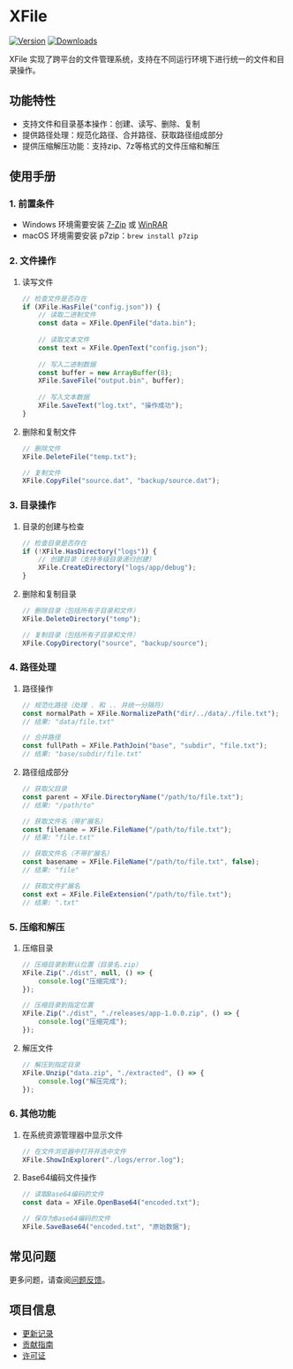 # XFile

[![Version](https://img.shields.io/npm/v/org.eframework.uni.util)](https://www.npmjs.com/package/org.eframework.uni.util)
[![Downloads](https://img.shields.io/npm/dm/org.eframework.uni.util)](https://www.npmjs.com/package/org.eframework.uni.util)

XFile 实现了跨平台的文件管理系统，支持在不同运行环境下进行统一的文件和目录操作。

## 功能特性

- 支持文件和目录基本操作：创建、读写、删除、复制
- 提供路径处理：规范化路径、合并路径、获取路径组成部分
- 提供压缩解压功能：支持zip、7z等格式的文件压缩和解压

## 使用手册

### 1. 前置条件

- Windows 环境需要安装 [7-Zip](https://www.7-zip.org/) 或 [WinRAR](https://www.win-rar.com/)
- macOS 环境需要安装 p7zip：`brew install p7zip`

### 2. 文件操作

1. 读写文件

    ```typescript
    // 检查文件是否存在
    if (XFile.HasFile("config.json")) {
        // 读取二进制文件
        const data = XFile.OpenFile("data.bin");
        
        // 读取文本文件
        const text = XFile.OpenText("config.json");
        
        // 写入二进制数据
        const buffer = new ArrayBuffer(8);
        XFile.SaveFile("output.bin", buffer);
        
        // 写入文本数据
        XFile.SaveText("log.txt", "操作成功");
    }
    ```

2. 删除和复制文件

    ```typescript
    // 删除文件
    XFile.DeleteFile("temp.txt");

    // 复制文件
    XFile.CopyFile("source.dat", "backup/source.dat");
    ```

### 3. 目录操作

1. 目录的创建与检查

    ```typescript
    // 检查目录是否存在
    if (!XFile.HasDirectory("logs")) {
        // 创建目录（支持多级目录递归创建）
        XFile.CreateDirectory("logs/app/debug");
    }
    ```

2. 删除和复制目录

    ```typescript
    // 删除目录（包括所有子目录和文件）
    XFile.DeleteDirectory("temp");

    // 复制目录（包括所有子目录和文件）
    XFile.CopyDirectory("source", "backup/source");
    ```

### 4. 路径处理

1. 路径操作

    ```typescript
    // 规范化路径（处理 . 和 .. 并统一分隔符）
    const normalPath = XFile.NormalizePath("dir/../data/./file.txt");
    // 结果: "data/file.txt"

    // 合并路径
    const fullPath = XFile.PathJoin("base", "subdir", "file.txt");
    // 结果: "base/subdir/file.txt"
    ```

2. 路径组成部分

    ```typescript
    // 获取父目录
    const parent = XFile.DirectoryName("/path/to/file.txt");
    // 结果: "/path/to"

    // 获取文件名（带扩展名）
    const filename = XFile.FileName("/path/to/file.txt");
    // 结果: "file.txt"

    // 获取文件名（不带扩展名）
    const basename = XFile.FileName("/path/to/file.txt", false);
    // 结果: "file"

    // 获取文件扩展名
    const ext = XFile.FileExtension("/path/to/file.txt");
    // 结果: ".txt"
    ```

### 5. 压缩和解压

1. 压缩目录

    ```typescript
    // 压缩目录到默认位置（目录名.zip）
    XFile.Zip("./dist", null, () => {
        console.log("压缩完成");
    });

    // 压缩目录到指定位置
    XFile.Zip("./dist", "./releases/app-1.0.0.zip", () => {
        console.log("压缩完成");
    });
    ```

2. 解压文件

    ```typescript
    // 解压到指定目录
    XFile.Unzip("data.zip", "./extracted", () => {
        console.log("解压完成");
    });
    ```

### 6. 其他功能

1. 在系统资源管理器中显示文件

    ```typescript
    // 在文件浏览器中打开并选中文件
    XFile.ShowInExplorer("./logs/error.log");
    ```

2. Base64编码文件操作

    ```typescript
    // 读取Base64编码的文件
    const data = XFile.OpenBase64("encoded.txt");

    // 保存为Base64编码的文件
    XFile.SaveBase64("encoded.txt", "原始数据");
    ```

## 常见问题

更多问题，请查阅[问题反馈](../CONTRIBUTING.md#问题反馈)。

## 项目信息

- [更新记录](../CHANGELOG.md)
- [贡献指南](../CONTRIBUTING.md)
- [许可证](../LICENSE)